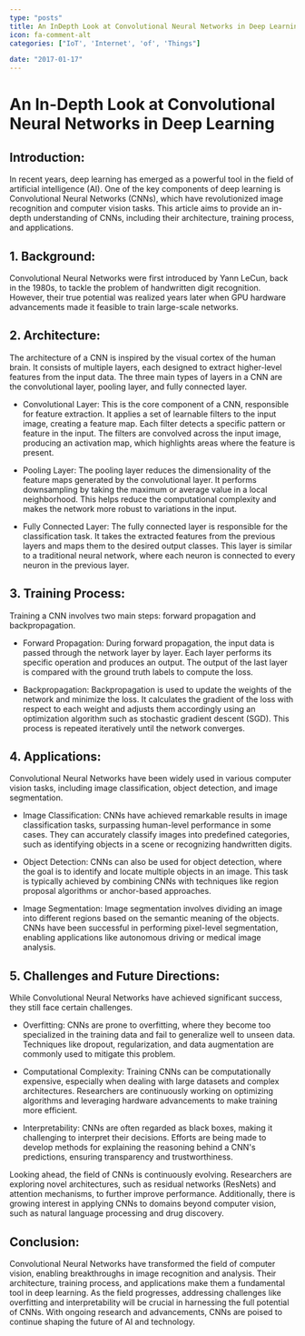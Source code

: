 ```yaml
---
type: "posts"
title: An InDepth Look at Convolutional Neural Networks in Deep Learning
icon: fa-comment-alt
categories: ["IoT', 'Internet', 'of', 'Things"]

date: "2017-01-17"
---
```




# An In-Depth Look at Convolutional Neural Networks in Deep Learning

## Introduction:
In recent years, deep learning has emerged as a powerful tool in the field of artificial intelligence (AI). One of the key components of deep learning is Convolutional Neural Networks (CNNs), which have revolutionized image recognition and computer vision tasks. This article aims to provide an in-depth understanding of CNNs, including their architecture, training process, and applications.

## 1. Background:
Convolutional Neural Networks were first introduced by Yann LeCun, back in the 1980s, to tackle the problem of handwritten digit recognition. However, their true potential was realized years later when GPU hardware advancements made it feasible to train large-scale networks.

## 2. Architecture:
The architecture of a CNN is inspired by the visual cortex of the human brain. It consists of multiple layers, each designed to extract higher-level features from the input data. The three main types of layers in a CNN are the convolutional layer, pooling layer, and fully connected layer.

- Convolutional Layer: This is the core component of a CNN, responsible for feature extraction. It applies a set of learnable filters to the input image, creating a feature map. Each filter detects a specific pattern or feature in the input. The filters are convolved across the input image, producing an activation map, which highlights areas where the feature is present.

- Pooling Layer: The pooling layer reduces the dimensionality of the feature maps generated by the convolutional layer. It performs downsampling by taking the maximum or average value in a local neighborhood. This helps reduce the computational complexity and makes the network more robust to variations in the input.

- Fully Connected Layer: The fully connected layer is responsible for the classification task. It takes the extracted features from the previous layers and maps them to the desired output classes. This layer is similar to a traditional neural network, where each neuron is connected to every neuron in the previous layer.

## 3. Training Process:
Training a CNN involves two main steps: forward propagation and backpropagation.

- Forward Propagation: During forward propagation, the input data is passed through the network layer by layer. Each layer performs its specific operation and produces an output. The output of the last layer is compared with the ground truth labels to compute the loss.

- Backpropagation: Backpropagation is used to update the weights of the network and minimize the loss. It calculates the gradient of the loss with respect to each weight and adjusts them accordingly using an optimization algorithm such as stochastic gradient descent (SGD). This process is repeated iteratively until the network converges.

## 4. Applications:
Convolutional Neural Networks have been widely used in various computer vision tasks, including image classification, object detection, and image segmentation.

- Image Classification: CNNs have achieved remarkable results in image classification tasks, surpassing human-level performance in some cases. They can accurately classify images into predefined categories, such as identifying objects in a scene or recognizing handwritten digits.

- Object Detection: CNNs can also be used for object detection, where the goal is to identify and locate multiple objects in an image. This task is typically achieved by combining CNNs with techniques like region proposal algorithms or anchor-based approaches.

- Image Segmentation: Image segmentation involves dividing an image into different regions based on the semantic meaning of the objects. CNNs have been successful in performing pixel-level segmentation, enabling applications like autonomous driving or medical image analysis.

## 5. Challenges and Future Directions:
While Convolutional Neural Networks have achieved significant success, they still face certain challenges.

- Overfitting: CNNs are prone to overfitting, where they become too specialized in the training data and fail to generalize well to unseen data. Techniques like dropout, regularization, and data augmentation are commonly used to mitigate this problem.

- Computational Complexity: Training CNNs can be computationally expensive, especially when dealing with large datasets and complex architectures. Researchers are continuously working on optimizing algorithms and leveraging hardware advancements to make training more efficient.

- Interpretability: CNNs are often regarded as black boxes, making it challenging to interpret their decisions. Efforts are being made to develop methods for explaining the reasoning behind a CNN's predictions, ensuring transparency and trustworthiness.

Looking ahead, the field of CNNs is continuously evolving. Researchers are exploring novel architectures, such as residual networks (ResNets) and attention mechanisms, to further improve performance. Additionally, there is growing interest in applying CNNs to domains beyond computer vision, such as natural language processing and drug discovery.

## Conclusion:
Convolutional Neural Networks have transformed the field of computer vision, enabling breakthroughs in image recognition and analysis. Their architecture, training process, and applications make them a fundamental tool in deep learning. As the field progresses, addressing challenges like overfitting and interpretability will be crucial in harnessing the full potential of CNNs. With ongoing research and advancements, CNNs are poised to continue shaping the future of AI and technology.